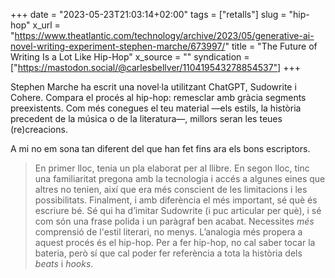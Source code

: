 +++
date = "2023-05-23T21:03:14+02:00"
tags = ["retalls"]
slug = "hip-hop"
x_url = "https://www.theatlantic.com/technology/archive/2023/05/generative-ai-novel-writing-experiment-stephen-marche/673997/"
title = "The Future of Writing Is a Lot Like Hip-Hop"
x_source = ""
syndication = ["https://mastodon.social/@carlesbellver/110419543278854537"]
+++

Stephen Marche ha escrit una novel·la utilitzant ChatGPT, Sudowrite i Cohere. Compara el procés al hip-hop: remesclar amb gràcia segments preexistents. Com més conegues el teu material —els estils, la història precedent de la música o de la literatura—, millors seran les teues (re)creacions.

A mi no em sona tan diferent del que han fet fins ara els bons escriptors.

> En primer lloc, tenia un pla elaborat per al llibre. En segon lloc, tinc una familiaritat pregona amb la tecnologia i accés a algunes eines que altres no tenien, així que era més conscient de les limitacions i les possibilitats. Finalment, i amb diferència el més important, sé què és escriure bé. Sé qui ha d’imitar Sudowrite (i puc articular per què), i sé com són una frase polida i un paràgraf ben acabat. Necessites *més* comprensió de l'estil literari, no menys. L’analogia més propera a aquest procés és el hip-hop. Per a fer hip-hop, no cal saber tocar la bateria, però sí que cal poder fer referència a tota la història dels *beats* i *hooks*.